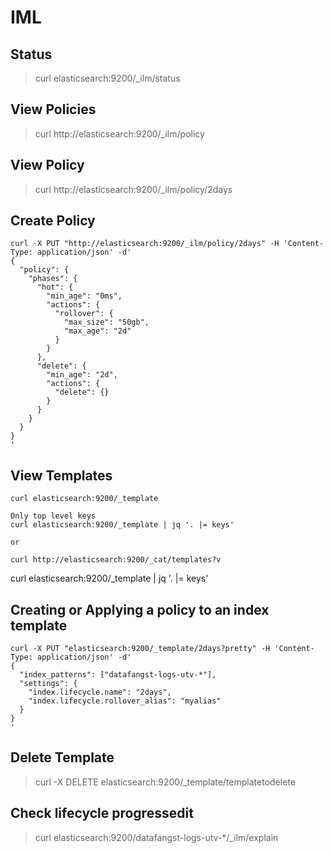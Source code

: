 # IML
## Status
> curl elasticsearch:9200/_ilm/status

## View Policies
> curl http://elasticsearch:9200/_ilm/policy

## View Policy
> curl http://elasticsearch:9200/_ilm/policy/2days

## Create Policy
```
curl -X PUT "http://elasticsearch:9200/_ilm/policy/2days" -H 'Content-Type: application/json' -d'
{
  "policy": {
    "phases": {
      "hot": {
        "min_age": "0ms",
        "actions": {
          "rollover": {
            "max_size": "50gb",
            "max_age": "2d"
          }
        }
      },
      "delete": {
        "min_age": "2d",
        "actions": {
          "delete": {}
        }
      }
    }
  }
}
'
```

## View Templates
```
curl elasticsearch:9200/_template

Only top level keys
curl elasticsearch:9200/_template | jq '. |= keys'

or

curl http://elasticsearch:9200/_cat/templates?v

```

curl elasticsearch:9200/_template | jq '. |= keys'

## Creating or Applying a policy to an index template
```
curl -X PUT "elasticsearch:9200/_template/2days?pretty" -H 'Content-Type: application/json' -d'
{
  "index_patterns": ["datafangst-logs-utv-*"], 
  "settings": {
    "index.lifecycle.name": "2days",
    "index.lifecycle.rollover_alias": "myalias"
  }
}
'
```

## Delete Template
> curl -X DELETE elasticsearch:9200/_template/templatetodelete

## Check lifecycle progressedit
> curl elasticsearch:9200/datafangst-logs-utv-*/_ilm/explain

